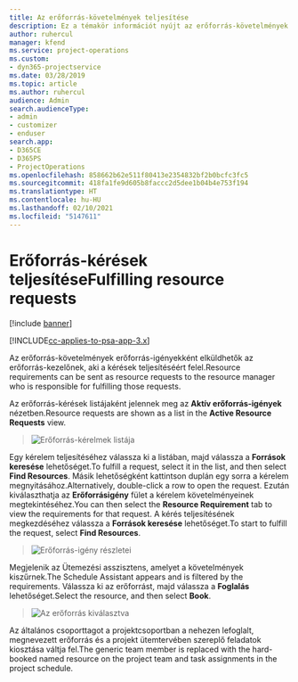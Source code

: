 ```yaml
---
title: Az erőforrás-követelmények teljesítése
description: Ez a témakör információt nyújt az erőforrás-követelmények teljesítéséről.
author: ruhercul
manager: kfend
ms.service: project-operations
ms.custom:
- dyn365-projectservice
ms.date: 03/28/2019
ms.topic: article
ms.author: ruhercul
audience: Admin
search.audienceType:
- admin
- customizer
- enduser
search.app:
- D365CE
- D365PS
- ProjectOperations
ms.openlocfilehash: 858662b62e511f80413e2354832bf2b0bcfc3fc5
ms.sourcegitcommit: 418fa1fe9d605b8faccc2d5dee1b04b4e753f194
ms.translationtype: HT
ms.contentlocale: hu-HU
ms.lasthandoff: 02/10/2021
ms.locfileid: "5147611"
---
```

# <a name="fulfilling-resource-requests"></a><span data-ttu-id="86f0d-103">Erőforrás-kérések teljesítése</span><span class="sxs-lookup"><span data-stu-id="86f0d-103">Fulfilling resource requests</span></span>

[!include [banner](../includes/psa-now-project-operations.md)]

[!INCLUDE[cc-applies-to-psa-app-3.x](../includes/cc-applies-to-psa-app-3x.md)]

<span data-ttu-id="86f0d-104">Az erőforrás-követelmények erőforrás-igényekként elküldhetők az erőforrás-kezelőnek, aki a kérések teljesítéséért felel.</span><span class="sxs-lookup"><span data-stu-id="86f0d-104">Resource requirements can be sent as resource requests to the resource manager who is responsible for fulfilling those requests.</span></span>

<span data-ttu-id="86f0d-105">Az erőforrás-kérések listájaként jelennek meg az **Aktív erőforrás-igények** nézetben.</span><span class="sxs-lookup"><span data-stu-id="86f0d-105">Resource requests are shown as a list in the **Active Resource Requests** view.</span></span>

> ![Erőforrás-kérelmek listája](media/Resource-Management-image59.png)

<span data-ttu-id="86f0d-107">Egy kérelem teljesítéséhez válassza ki a listában, majd válassza a **Források keresése** lehetőséget.</span><span class="sxs-lookup"><span data-stu-id="86f0d-107">To fulfill a request, select it in the list, and then select **Find Resources**.</span></span> <span data-ttu-id="86f0d-108">Másik lehetőségként kattintson duplán egy sorra a kérelem megnyitásához.</span><span class="sxs-lookup"><span data-stu-id="86f0d-108">Alternatively, double-click a row to open the request.</span></span> <span data-ttu-id="86f0d-109">Ezután kiválaszthatja az **Erőforrásigény** fület a kérelem követelményeinek megtekintéséhez.</span><span class="sxs-lookup"><span data-stu-id="86f0d-109">You can then select the **Resource Requirement** tab to view the requirements for that request.</span></span> <span data-ttu-id="86f0d-110">A kérés teljesítésének megkezdéséhez válassza a **Források keresése** lehetőséget.</span><span class="sxs-lookup"><span data-stu-id="86f0d-110">To start to fulfill the request, select **Find Resources**.</span></span>

> ![Erőforrás-igény részletei](media/Resource-Management-image60.png)

<span data-ttu-id="86f0d-112">Megjelenik az Ütemezési asszisztens, amelyet a követelmények kiszűrnek.</span><span class="sxs-lookup"><span data-stu-id="86f0d-112">The Schedule Assistant appears and is filtered by the requirements.</span></span> <span data-ttu-id="86f0d-113">Válassza ki az erőforrást, majd válassza a **Foglalás** lehetőséget.</span><span class="sxs-lookup"><span data-stu-id="86f0d-113">Select the resource, and then select **Book**.</span></span>

> ![Az erőforrás kiválasztva](media/Resource-Management-image61.png)

<span data-ttu-id="86f0d-115">Az általános csoporttagot a projektcsoportban a nehezen lefoglalt, megnevezett erőforrás és a projekt ütemtervében szereplő feladatok kiosztása váltja fel.</span><span class="sxs-lookup"><span data-stu-id="86f0d-115">The generic team member is replaced with the hard-booked named resource on the project team and task assignments in the project schedule.</span></span>
